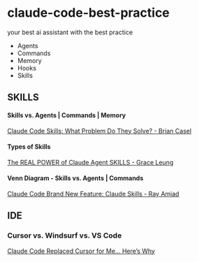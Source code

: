 # claude-code-best-practice
your best ai assistant with the best practice

- Agents
- Commands
- Memory
- Hooks
- Skills

## SKILLS
#### Skills vs. Agents | Commands | Memory
[Claude Code Skills: What Problem Do They Solve? - Brian Casel](https://www.youtube.com/watch?v=Z0DB0kCfNOM)

#### Types of Skills
[The REAL POWER of Claude Agent SKILLS - Grace Leung](https://youtu.be/m-5DjcgFmfQ)

#### Venn Diagram - Skills vs. Agents | Commands
[Claude Code Brand New Feature: Claude Skills - Ray Amjad](https://www.youtube.com/watch?v=v1y5EUSQ8WA)

## IDE

### Cursor vs. Windsurf vs. VS Code
[Claude Code Replaced Cursor for Me… Here’s Why](https://www.youtube.com/watch?v=0iGEpx8IeM0)
